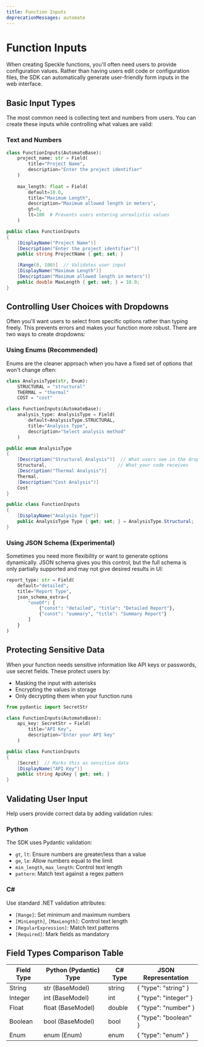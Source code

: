 ```yaml
---
title: Function Inputs
deprecationMessages: automate
---
```


<Banner />

# Function Inputs

When creating Speckle functions, you'll often need users to provide configuration values. Rather than having users edit code or configuration files, the SDK can automatically generate user-friendly form inputs in the web interface.

## Basic Input Types

The most common need is collecting text and numbers from users. You can create these inputs while controlling what values are valid:

### Text and Numbers
```python
class FunctionInputs(AutomateBase):
    project_name: str = Field(
        title="Project Name",
        description="Enter the project identifier"
    )
    
    max_length: float = Field(
        default=10.0,
        title="Maximum Length",
        description="Maximum allowed length in meters",
        gt=0,
        lt=100  # Prevents users entering unrealistic values
    )
```

```csharp
public class FunctionInputs
{
    [DisplayName("Project Name")]
    [Description("Enter the project identifier")]
    public string ProjectName { get; set; }

    [Range(0, 100)]  // Validates user input
    [DisplayName("Maximum Length")]
    [Description("Maximum allowed length in meters")] 
    public double MaxLength { get; set; } = 10.0;
}
```

## Controlling User Choices with Dropdowns

Often you'll want users to select from specific options rather than typing freely. This prevents errors and makes your function more robust. There are two ways to create dropdowns:

### Using Enums (Recommended)
Enums are the cleaner approach when you have a fixed set of options that won't change often:

```python
class AnalysisType(str, Enum):
    STRUCTURAL = "structural"
    THERMAL = "thermal" 
    COST = "cost"

class FunctionInputs(AutomateBase):
    analysis_type: AnalysisType = Field(
        default=AnalysisType.STRUCTURAL,
        title="Analysis Type", 
        description="Select analysis method"
    )
```

```csharp
public enum AnalysisType
{
    [Description("Structural Analysis")]  // What users see in the dropdown
    Structural,                          // What your code receives
    [Description("Thermal Analysis")]
    Thermal,
    [Description("Cost Analysis")]
    Cost
}

public class FunctionInputs
{
    [DisplayName("Analysis Type")]
    public AnalysisType Type { get; set; } = AnalysisType.Structural;
}
```

### Using JSON Schema (Experimental)
Sometimes you need more flexibility or want to generate options dynamically. JSON schema gives you this control, but the 
full schema is only partially supported and may not give desired results in UI:

```python
report_type: str = Field(
    default="detailed",
    title="Report Type",
    json_schema_extra={
        "oneOf": [
            {"const": "detailed", "title": "Detailed Report"},
            {"const": "summary", "title": "Summary Report"}
        ]
    }
)
```

## Protecting Sensitive Data

When your function needs sensitive information like API keys or passwords, use secret fields. These protect users by:
- Masking the input with asterisks
- Encrypting the values in storage
- Only decrypting them when your function runs

```python
from pydantic import SecretStr

class FunctionInputs(AutomateBase):
    api_key: SecretStr = Field(
        title="API Key",
        description="Enter your API key"
    )
```

```csharp 
public class FunctionInputs
{
    [Secret]  // Marks this as sensitive data
    [DisplayName("API Key")]
    public string ApiKey { get; set; }
}
```

## Validating User Input

Help users provide correct data by adding validation rules:

### Python
The SDK uses Pydantic validation:
- `gt`, `lt`: Ensure numbers are greater/less than a value
- `ge`, `le`: Allow numbers equal to the limit
- `min_length`, `max_length`: Control text length
- `pattern`: Match text against a regex pattern

### C#
Use standard .NET validation attributes:
- `[Range]`: Set minimum and maximum numbers
- `[MinLength]`, `[MaxLength]`: Control text length
- `[RegularExpression]`: Match text patterns
- `[Required]`: Mark fields as mandatory
  
## Field Types Comparison Table

| Field Type | Python (Pydantic) Type | C# Type | JSON Representation |
|------------|------------------------|---------|---------------------|
| String     | str (BaseModel)        | string  | { "type": "string" } |
| Integer    | int (BaseModel)        | int     | { "type": "integer" } |
| Float      | float (BaseModel)      | double  | { "type": "number" } |
| Boolean    | bool (BaseModel)       | bool    | { "type": "boolean" } |
| Enum       | enum (Enum)            | enum    | { "type": "enum" } |
